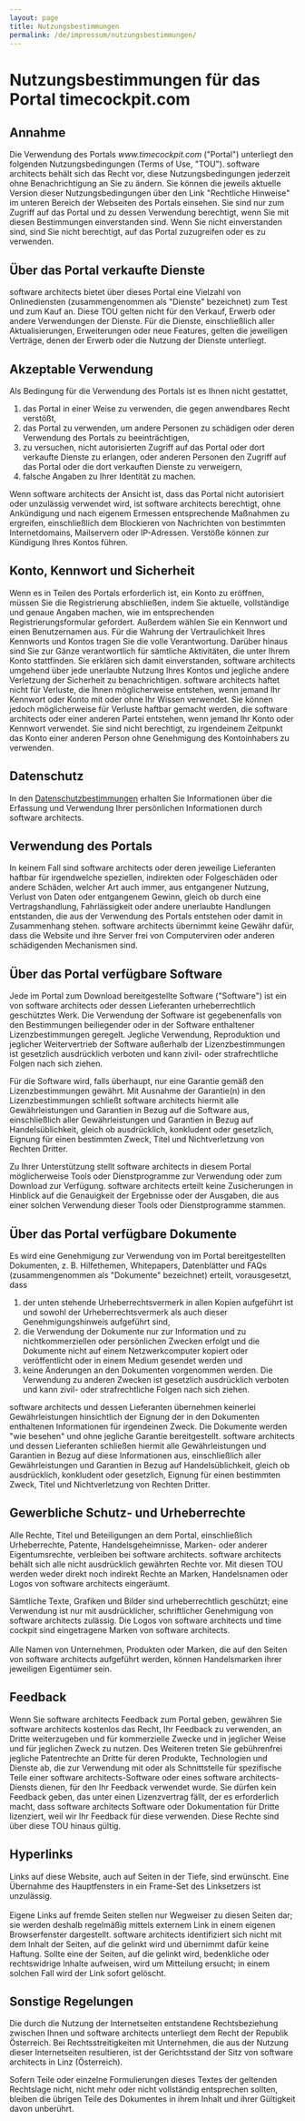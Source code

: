 ```yaml
---
layout: page
title: Nutzungsbestimmungen
permalink: /de/impressum/nutzungsbestimmungen/
---
```


<h1 xmlns="http://www.w3.org/1999/xhtml">Nutzungsbestimmungen für das Portal timecockpit.com</h1><h2 xmlns="http://www.w3.org/1999/xhtml">Annahme</h2><p xmlns="http://www.w3.org/1999/xhtml">Die Verwendung des Portals <em>www.timecockpit.com</em> ("Portal") unterliegt den folgenden Nutzungsbedingungen (Terms of Use, "TOU"). software architects behält sich das Recht vor, diese Nutzungsbedingungen jederzeit ohne Benachrichtigung an Sie zu ändern. Sie können die jeweils aktuelle Version dieser Nutzungsbedingungen über den Link "Rechtliche Hinweise" im unteren Bereich der Webseiten des Portals einsehen. Sie sind nur zum Zugriff auf das Portal und zu dessen Verwendung berechtigt, wenn Sie mit diesen Bestimmungen einverstanden sind. Wenn Sie nicht einverstanden sind, sind Sie nicht berechtigt, auf das Portal zuzugreifen oder es zu verwenden.</p><h2 xmlns="http://www.w3.org/1999/xhtml">Über das Portal verkaufte Dienste</h2><p xmlns="http://www.w3.org/1999/xhtml">software architects bietet über dieses Portal eine Vielzahl von Onlinediensten (zusammengenommen als "Dienste" bezeichnet) zum Test und zum Kauf an. Diese TOU gelten nicht für den Verkauf, Erwerb oder andere Verwendungen der Dienste. Für die Dienste, einschließlich aller Aktualisierungen, Erweiterungen oder neue Features, gelten die jeweiligen Verträge, denen der Erwerb oder die Nutzung der Dienste unterliegt.</p><h2 xmlns="http://www.w3.org/1999/xhtml">Akzeptable Verwendung</h2><p xmlns="http://www.w3.org/1999/xhtml">Als Bedingung für die Verwendung des Portals ist es Ihnen nicht gestattet,</p><ol xmlns="http://www.w3.org/1999/xhtml">
  <li>das Portal in einer Weise zu verwenden, die gegen anwendbares Recht verstößt,</li>
  <li>das Portal zu verwenden, um andere Personen zu schädigen oder deren Verwendung des Portals zu beeinträchtigen,</li>
  <li>zu versuchen, nicht autorisierten Zugriff auf das Portal oder dort verkaufte Dienste zu erlangen, oder anderen Personen den Zugriff auf das Portal oder die dort verkauften Dienste zu verweigern,</li>
  <li>falsche Angaben zu Ihrer Identität zu machen.</li>
</ol><p xmlns="http://www.w3.org/1999/xhtml">Wenn software architects der Ansicht ist, dass das Portal nicht autorisiert oder unzulässig verwendet wird, ist software architects berechtigt, ohne Ankündigung und nach eigenem Ermessen entsprechende Maßnahmen zu ergreifen, einschließlich dem Blockieren von Nachrichten von bestimmten Internetdomains, Mailservern oder IP-Adressen. Verstöße können zur Kündigung Ihres Kontos führen.</p><h2 xmlns="http://www.w3.org/1999/xhtml">Konto, Kennwort und Sicherheit</h2><p xmlns="http://www.w3.org/1999/xhtml">Wenn es in Teilen des Portals erforderlich ist, ein Konto zu eröffnen, müssen Sie die Registrierung abschließen, indem Sie aktuelle, vollständige und genaue Angaben machen, wie im entsprechenden Registrierungsformular gefordert. Außerdem wählen Sie ein Kennwort und einen Benutzernamen aus. Für die Wahrung der Vertraulichkeit Ihres Kennworts und Kontos tragen Sie die volle Verantwortung. Darüber hinaus sind Sie zur Gänze verantwortlich für sämtliche Aktivitäten, die unter Ihrem Konto stattfinden. Sie erklären sich damit einverstanden, software architects umgehend über jede unerlaubte Nutzung Ihres Kontos und jegliche andere Verletzung der Sicherheit zu benachrichtigen. software architects haftet nicht für Verluste, die Ihnen möglicherweise entstehen, wenn jemand Ihr Kennwort oder Konto mit oder ohne Ihr Wissen verwendet. Sie können jedoch möglicherweise für Verluste haftbar gemacht werden, die software architects oder einer anderen Partei entstehen, wenn jemand Ihr Konto oder Kennwort verwendet. Sie sind nicht berechtigt, zu irgendeinem Zeitpunkt das Konto einer anderen Person ohne Genehmigung des Kontoinhabers zu verwenden.</p><h2 xmlns="http://www.w3.org/1999/xhtml">Datenschutz</h2><p xmlns="http://www.w3.org/1999/xhtml">In den <a href="{{site.baseurl}}/impressum/datenschutzbestimmungen/">Datenschutzbestimmungen</a> erhalten Sie Informationen über die Erfassung und Verwendung Ihrer persönlichen Informationen durch software architects.</p><h2 xmlns="http://www.w3.org/1999/xhtml">Verwendung des Portals</h2><p class="Abstract" xmlns="http://www.w3.org/1999/xhtml">In keinem Fall sind software architects oder deren jeweilige Lieferanten haftbar für irgendwelche speziellen, indirekten oder Folgeschäden oder andere Schäden, welcher Art auch immer, aus entgangener Nutzung, Verlust von Daten oder entgangenem Gewinn, gleich ob durch eine Vertragshandlung, Fahrlässigkeit oder andere unerlaubte Handlungen entstanden, die aus der Verwendung des Portals entstehen oder damit in Zusammenhang stehen. software architects übernimmt keine Gewähr dafür, dass die Website und ihre Server frei von Computerviren oder anderen schädigenden Mechanismen sind.</p><h2 xmlns="http://www.w3.org/1999/xhtml">Über das Portal verfügbare Software</h2><p xmlns="http://www.w3.org/1999/xhtml">Jede im Portal zum Download bereitgestellte Software ("Software") ist ein von software architects oder dessen Lieferanten urheberrechtlich geschütztes Werk. Die Verwendung der Software ist gegebenenfalls von den Bestimmungen beiliegender oder in der Software enthaltener Lizenzbestimmungen geregelt. Jegliche Verwendung, Reproduktion und jeglicher Weitervertrieb der Software außerhalb der Lizenzbestimmungen ist gesetzlich ausdrücklich verboten und kann zivil- oder strafrechtliche Folgen nach sich ziehen.</p><p class="Abstract" xmlns="http://www.w3.org/1999/xhtml">Für die Software wird, falls überhaupt, nur eine Garantie gemäß den Lizenzbestimmungen gewährt. Mit Ausnahme der Garantie(n) in den Lizenzbestimmungen schließt software architects hiermit alle Gewährleistungen und Garantien in Bezug auf die Software aus, einschließlich aller Gewährleistungen und Garantien in Bezug auf Handelsüblichkeit, gleich ob ausdrücklich, konkludent oder gesetzlich, Eignung für einen bestimmten Zweck, Titel und Nichtverletzung von Rechten Dritter.</p><p class="Abstract" xmlns="http://www.w3.org/1999/xhtml">Zu Ihrer Unterstützung stellt software architects in diesem Portal möglicherweise Tools oder Dienstprogramme zur Verwendung oder zum Download zur Verfügung. software architects erteilt keine Zusicherungen in Hinblick auf die Genauigkeit der Ergebnisse oder der Ausgaben, die aus einer solchen Verwendung dieser Tools oder Dienstprogramme stammen.</p><h2 xmlns="http://www.w3.org/1999/xhtml">Über das Portal verfügbare Dokumente</h2><p xmlns="http://www.w3.org/1999/xhtml">Es wird eine Genehmigung zur Verwendung von im Portal bereitgestellten Dokumenten, z. B. Hilfethemen, Whitepapers, Datenblätter und FAQs (zusammengenommen als "Dokumente" bezeichnet) erteilt, vorausgesetzt, dass</p><ol xmlns="http://www.w3.org/1999/xhtml">
  <li>der unten stehende Urheberrechtsvermerk in allen Kopien aufgeführt ist und sowohl der Urheberrechtsvermerk als auch dieser Genehmigungshinweis aufgeführt sind,</li>
  <li>die Verwendung der Dokumente nur zur Information und zu nichtkommerziellen oder persönlichen Zwecken erfolgt und die Dokumente nicht auf einem Netzwerkcomputer kopiert oder veröffentlicht oder in einem Medium gesendet werden und</li>
  <li>keine Änderungen an den Dokumenten vorgenommen werden. Die Verwendung zu anderen Zwecken ist gesetzlich ausdrücklich verboten und kann zivil- oder strafrechtliche Folgen nach sich ziehen.</li>
</ol><p class="Abstract" xmlns="http://www.w3.org/1999/xhtml">software architects und dessen Lieferanten übernehmen keinerlei Gewährleistungen hinsichtlich der Eignung der in den Dokumenten enthaltenen Informationen für irgendeinen Zweck. Die Dokumente werden "wie besehen" und ohne jegliche Garantie bereitgestellt. software architects und dessen Lieferanten schließen hiermit alle Gewährleistungen und Garantien in Bezug auf diese Informationen aus, einschließlich aller Gewährleistungen und Garantien in Bezug auf Handelsüblichkeit, gleich ob ausdrücklich, konkludent oder gesetzlich, Eignung für einen bestimmten Zweck, Titel und Nichtverletzung von Rechten Dritter.</p><h2 xmlns="http://www.w3.org/1999/xhtml">Gewerbliche Schutz- und Urheberrechte</h2><p xmlns="http://www.w3.org/1999/xhtml">Alle Rechte, Titel und Beteiligungen an dem Portal, einschließlich Urheberrechte, Patente, Handelsgeheimnisse, Marken- oder anderer Eigentumsrechte, verbleiben bei software architects. software architects behält sich alle nicht ausdrücklich gewährten Rechte vor. Mit diesen TOU werden weder direkt noch indirekt Rechte an Marken, Handelsnamen oder Logos von software architects eingeräumt.</p><p xmlns="http://www.w3.org/1999/xhtml">Sämtliche Texte, Grafiken und Bilder sind urheberrechtlich geschützt; eine Verwendung ist nur mit ausdrücklicher, schriftlicher Genehmigung von software architects zulässig. Die Logos von software architects und time cockpit sind eingetragene Marken von software architects.<br /><br /> Alle Namen von Unternehmen, Produkten oder Marken, die auf den Seiten von software architects aufgeführt werden, können Handelsmarken ihrer jeweiligen Eigentümer sein.</p><h2 xmlns="http://www.w3.org/1999/xhtml">Feedback</h2><p xmlns="http://www.w3.org/1999/xhtml">Wenn Sie software architects Feedback zum Portal geben, gewähren Sie software architects kostenlos das Recht, Ihr Feedback zu verwenden, an Dritte weiterzugeben und für kommerzielle Zwecke und in jeglicher Weise und für jeglichen Zweck zu nutzen. Des Weiteren treten Sie gebührenfrei jegliche Patentrechte an Dritte für deren Produkte, Technologien und Dienste ab, die zur Verwendung mit oder als Schnittstelle für spezifische Teile einer software architects-Software oder eines software architects-Diensts dienen, für den Ihr Feedback verwendet wurde. Sie dürfen kein Feedback geben, das unter einen Lizenzvertrag fällt, der es erforderlich macht, dass software architects Software oder Dokumentation für Dritte lizenziert, weil wir Ihr Feedback für diese verwenden. Diese Rechte sind über diese TOU hinaus gültig.</p><h2 xmlns="http://www.w3.org/1999/xhtml">Hyperlinks</h2><p xmlns="http://www.w3.org/1999/xhtml">Links auf diese Website, auch auf Seiten in der Tiefe, sind erwünscht. Eine Übernahme des Hauptfensters in ein Frame-Set des Linksetzers ist unzulässig.<br /><br /> Eigene Links auf fremde Seiten stellen nur Wegweiser zu diesen Seiten dar; sie werden deshalb regelmäßig mittels externem Link in einem eigenen Browserfenster dargestellt. software architects identifiziert sich nicht mit dem Inhalt der Seiten, auf die gelinkt wird und übernimmt dafür keine Haftung. Sollte eine der Seiten, auf die gelinkt wird, bedenkliche oder rechtswidrige Inhalte aufweisen, wird um Mitteilung ersucht; in einem solchen Fall wird der Link sofort gelöscht.</p><h2 xmlns="http://www.w3.org/1999/xhtml">Sonstige Regelungen</h2><p xmlns="http://www.w3.org/1999/xhtml">Die durch die Nutzung der Internetseiten entstandene Rechtsbeziehung zwischen Ihnen und software architects unterliegt dem Recht der Republik Österreich. Bei Rechtsstreitigkeiten mit Unternehmen, die aus der Nutzung dieser Internetseiten resultieren, ist der Gerichtsstand der Sitz von software architects in Linz (Österreich).</p><p xmlns="http://www.w3.org/1999/xhtml">Sofern Teile oder einzelne Formulierungen dieses Textes der geltenden Rechtslage nicht, nicht mehr oder nicht vollständig entsprechen sollten, bleiben die übrigen Teile des Dokumentes in ihrem Inhalt und ihrer Gültigkeit davon unberührt. </p>
